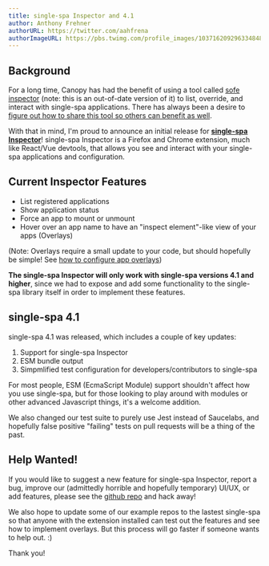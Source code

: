 ```yaml
---
title: single-spa Inspector and 4.1
author: Anthony Frehner
authorURL: https://twitter.com/aahfrena
authorImageURL: https://pbs.twimg.com/profile_images/1037162092963348480/1XLEV4MK_400x400.jpg
---
```


## Background

For a long time, Canopy has had the benefit of using a tool called [sofe inspector](https://github.com/CanopyTax/sofe-inspector) (note: this is an out-of-date version of it) to list, override, and interact with single-spa applications. There has always been a desire to [figure out how to share this tool so others can benefit as well](https://github.com/single-spa/single-spa/issues/151).

With that in mind, I'm proud to announce an initial release for **[single-spa Inspector](https://github.com/CanopyTax/single-spa-inspector)**! single-spa Inspector is a Firefox and Chrome extension, much like React/Vue devtools, that allows you see and interact with your single-spa applications and configuration.

## Current Inspector Features

- List registered applications
- Show application status
- Force an app to mount or unmount
- Hover over an app name to have an "inspect element"-like view of your apps (Overlays)

(Note: Overlays require a small update to your code, but should hopefully be simple! See [how to configure app overlays](https://github.com/single-spa/single-spa-inspector#configuring-app-overlays))

**The single-spa Inspector will only work with single-spa versions 4.1 and higher**, since we had to expose and add some functionality to the single-spa library itself in order to implement these features.

## single-spa 4.1

single-spa 4.1 was released, which includes a couple of key updates:

1. Support for single-spa Inspector
1. ESM bundle output
1. Simpmlified test configuration for developers/contributors to single-spa

For most people, ESM (EcmaScript Module) support shouldn't affect how you use single-spa, but for those looking to play around with modules or other advanced Javascript things, it's a welcome addition.

We also changed our test suite to purely use Jest instead of Saucelabs, and hopefully false positive "failing" tests on pull requests will be a thing of the past.

## Help Wanted!

If you would like to suggest a new feature for single-spa Inspector, report a bug, improve our (admittedly horrible and hopefully temporary) UI/UX, or add features, please see the [github repo](https://github.com/single-spa/single-spa-inspector) and hack away!

We also hope to update some of our example repos to the lastest single-spa so that anyone with the extension installed can test out the features and see how to implement overlays. But this process will go faster if someone wants to help out. :)

Thank you!
